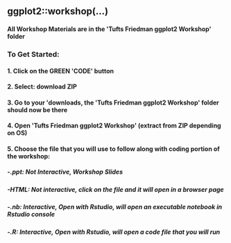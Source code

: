 ## ggplot2::workshop(...)

#### All Workshop Materials are in the 'Tufts Friedman ggplot2 Workshop' folder

### To Get Started: 

#### 1. Click on the GREEN 'CODE' button
#### 2. Select: download ZIP

#### 3. Go to your 'downloads, the 'Tufts Friedman ggplot2 Workshop' folder should now be there
#### 4. Open 'Tufts Friedman ggplot2 Workshop' (extract from ZIP depending on OS)
#### 5. Choose the file that you will use to follow along with coding portion of the workshop:

##### -.ppt: Not Interactive, Workshop Slides
##### -HTML: Not interactive, click on the file and it will open in a browser page
##### -.nb: Interactive, Open with Rstudio, will open an executable notebook in Rstudio console
##### -.R: Interactive, Open with Rstudio, will open a code file that you will run
